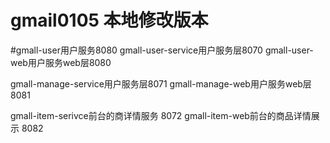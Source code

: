 # gmail0105 本地修改版本

#gmall-user用户服务8080
gmall-user-service用户服务层8070
gmall-user-web用户服务web层8080

gmall-manage-service用户服务层8071
gmall-manage-web用户服务web层8081

gmall-item-serivce前台的商详情服务 8072
gmall-item-web前台的商品详情展示 8082